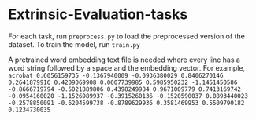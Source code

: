 # Extrinsic-Evaluation-tasks

For each task, run `preprocess.py` to load the preprocessed version of the dataset.
To train the model, run `train.py`

A pretrained word embedding text file is needed where every line has a word string followed by a space and the embedding vector.
For example, `acrobat 0.6056159735 -0.1367940009 -0.0936380029 0.8406270146 0.2641879916 0.4209069908 0.0607739985 0.5985950232 -1.1451450586 -0.8666719794 -0.5021889806 0.4398249984 0.9671009779 0.7413169742 -0.0954160020 -1.1526989937 -0.3915260136 -0.1520590037 0.0893440023 -0.2578850091 -0.6204599738 -0.8789629936 0.3581469953 0.5509790182 0.1234730035`
